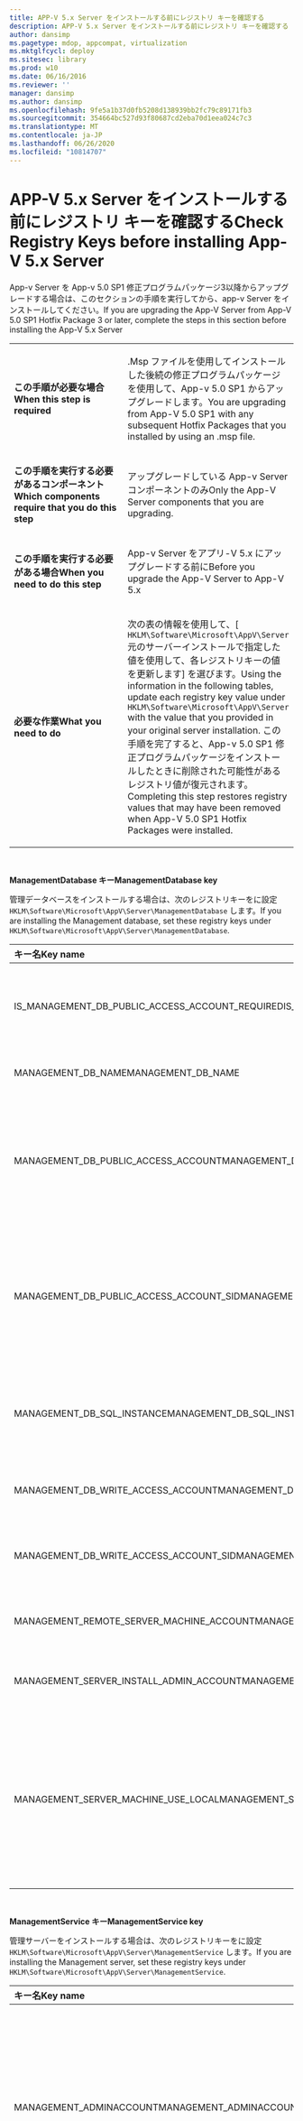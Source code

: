 ```yaml
---
title: APP-V 5.x Server をインストールする前にレジストリ キーを確認する
description: APP-V 5.x Server をインストールする前にレジストリ キーを確認する
author: dansimp
ms.pagetype: mdop, appcompat, virtualization
ms.mktglfcycl: deploy
ms.sitesec: library
ms.prod: w10
ms.date: 06/16/2016
ms.reviewer: ''
manager: dansimp
ms.author: dansimp
ms.openlocfilehash: 9fe5a1b37d0fb5208d138939bb2fc79c89171fb3
ms.sourcegitcommit: 354664bc527d93f80687cd2eba70d1eea024c7c3
ms.translationtype: MT
ms.contentlocale: ja-JP
ms.lasthandoff: 06/26/2020
ms.locfileid: "10814707"
---
```

# <span data-ttu-id="1ed12-103">APP-V 5.x Server をインストールする前にレジストリ キーを確認する</span><span class="sxs-lookup"><span data-stu-id="1ed12-103">Check Registry Keys before installing App-V 5.x Server</span></span>

<span data-ttu-id="1ed12-104">App-v Server を App-v 5.0 SP1 修正プログラムパッケージ3以降からアップグレードする場合は、このセクションの手順を実行してから、app-v Server をインストールしてください。</span><span class="sxs-lookup"><span data-stu-id="1ed12-104">If you are upgrading the App-V Server from App-V 5.0 SP1 Hotfix Package 3 or later, complete the steps in this section before installing the App-V 5.x Server</span></span>

<table>
<colgroup>
<col width="50%" />
<col width="50%" />
</colgroup>
<tbody>
<tr class="odd">
<td align="left"><p><strong><span data-ttu-id="1ed12-105">この手順が必要な場合</span><span class="sxs-lookup"><span data-stu-id="1ed12-105">When this step is required</span></span></strong></p></td>
<td align="left"><p><span data-ttu-id="1ed12-106">.Msp ファイルを使用してインストールした後続の修正プログラムパッケージを使用して、App-v 5.0 SP1 からアップグレードします。</span><span class="sxs-lookup"><span data-stu-id="1ed12-106">You are upgrading from App-V 5.0 SP1 with any subsequent Hotfix Packages that you installed by using an .msp file.</span></span></p></td>
</tr>
<tr class="even">
<td align="left"><p><strong><span data-ttu-id="1ed12-107">この手順を実行する必要があるコンポーネント</span><span class="sxs-lookup"><span data-stu-id="1ed12-107">Which components require that you do this step</span></span></strong></p></td>
<td align="left"><p><span data-ttu-id="1ed12-108">アップグレードしている App-v Server コンポーネントのみ</span><span class="sxs-lookup"><span data-stu-id="1ed12-108">Only the App-V Server components that you are upgrading.</span></span></p></td>
</tr>
<tr class="odd">
<td align="left"><p><strong><span data-ttu-id="1ed12-109">この手順を実行する必要がある場合</span><span class="sxs-lookup"><span data-stu-id="1ed12-109">When you need to do this step</span></span></strong></p></td>
<td align="left"><p><span data-ttu-id="1ed12-110">App-v Server をアプリ-V 5.x にアップグレードする前に</span><span class="sxs-lookup"><span data-stu-id="1ed12-110">Before you upgrade the App-V Server to App-V 5.x</span></span></p></td>
</tr>
<tr class="even">
<td align="left"><p><strong><span data-ttu-id="1ed12-111">必要な作業</span><span class="sxs-lookup"><span data-stu-id="1ed12-111">What you need to do</span></span></strong></p></td>
<td align="left"><p><span data-ttu-id="1ed12-112">次の表の情報を使用して、[ <code>HKLM\Software\Microsoft\AppV\Server</code> 元のサーバーインストールで指定した値を使用して、各レジストリキーの値を更新します] を選びます。</span><span class="sxs-lookup"><span data-stu-id="1ed12-112">Using the information in the following tables, update each registry key value under <code>HKLM\Software\Microsoft\AppV\Server</code> with the value that you provided in your original server installation.</span></span> <span data-ttu-id="1ed12-113">この手順を完了すると、App-v 5.0 SP1 修正プログラムパッケージをインストールしたときに削除された可能性があるレジストリ値が復元されます。</span><span class="sxs-lookup"><span data-stu-id="1ed12-113">Completing this step restores registry values that may have been removed when App-V 5.0 SP1 Hotfix Packages were installed.</span></span></p></td>
</tr>
</tbody>
</table>

 

**<span data-ttu-id="1ed12-114">ManagementDatabase キー</span><span class="sxs-lookup"><span data-stu-id="1ed12-114">ManagementDatabase key</span></span>**

<span data-ttu-id="1ed12-115">管理データベースをインストールする場合は、次のレジストリキーをに設定 `HKLM\Software\Microsoft\AppV\Server\ManagementDatabase` します。</span><span class="sxs-lookup"><span data-stu-id="1ed12-115">If you are installing the Management database, set these registry keys under `HKLM\Software\Microsoft\AppV\Server\ManagementDatabase`.</span></span>

<table>
<colgroup>
<col width="50%" />
<col width="50%" />
</colgroup>
<thead>
<tr class="header">
<th align="left"><span data-ttu-id="1ed12-116">キー名</span><span class="sxs-lookup"><span data-stu-id="1ed12-116">Key name</span></span></th>
<th align="left"><span data-ttu-id="1ed12-117">説明</span><span class="sxs-lookup"><span data-stu-id="1ed12-117">Description</span></span></th>
</tr>
</thead>
<tbody>
<tr class="odd">
<td align="left"><p><span data-ttu-id="1ed12-118">IS_MANAGEMENT_DB_PUBLIC_ACCESS_ACCOUNT_REQUIRED</span><span class="sxs-lookup"><span data-stu-id="1ed12-118">IS_MANAGEMENT_DB_PUBLIC_ACCESS_ACCOUNT_REQUIRED</span></span></p></td>
<td align="left"><p><span data-ttu-id="1ed12-119">ローカル以外の管理データベースにアクセスするためにパブリックアクセスアカウントが必要かどうかを指定します。</span><span class="sxs-lookup"><span data-stu-id="1ed12-119">Describes whether a public access account is required to access non-local management databases.</span></span> <span data-ttu-id="1ed12-120">値が必要な場合は、"1" に設定されます。</span><span class="sxs-lookup"><span data-stu-id="1ed12-120">Value is set to “1” if it is required.</span></span></p></td>
</tr>
<tr class="even">
<td align="left"><p><span data-ttu-id="1ed12-121">MANAGEMENT_DB_NAME</span><span class="sxs-lookup"><span data-stu-id="1ed12-121">MANAGEMENT_DB_NAME</span></span></p></td>
<td align="left"><p><span data-ttu-id="1ed12-122">管理データベースの名前。</span><span class="sxs-lookup"><span data-stu-id="1ed12-122">Name of the Management database.</span></span></p></td>
</tr>
<tr class="odd">
<td align="left"><p><span data-ttu-id="1ed12-123">MANAGEMENT_DB_PUBLIC_ACCESS_ACCOUNT</span><span class="sxs-lookup"><span data-stu-id="1ed12-123">MANAGEMENT_DB_PUBLIC_ACCESS_ACCOUNT</span></span></p></td>
<td align="left"><p><span data-ttu-id="1ed12-124">読み取り (パブリック) 管理データベースへのアクセスに使用するアカウント。</span><span class="sxs-lookup"><span data-stu-id="1ed12-124">Account used for read (public) access to the Management database.</span></span></p>
<p><span data-ttu-id="1ed12-125">"1" に設定されているときに使われ <code>IS_MANAGEMENT_DB_PUBLIC_ACCESS_ACCOUNT_REQUIRED</code> ます。</span><span class="sxs-lookup"><span data-stu-id="1ed12-125">Used when <code>IS_MANAGEMENT_DB_PUBLIC_ACCESS_ACCOUNT_REQUIRED</code> is set to 1.</span></span></p></td>
</tr>
<tr class="even">
<td align="left"><p><span data-ttu-id="1ed12-126">MANAGEMENT_DB_PUBLIC_ACCESS_ACCOUNT_SID</span><span class="sxs-lookup"><span data-stu-id="1ed12-126">MANAGEMENT_DB_PUBLIC_ACCESS_ACCOUNT_SID</span></span></p></td>
<td align="left"><p><span data-ttu-id="1ed12-127">管理データベースへの読み取り (パブリック) アクセスに使用されるアカウントのセキュリティ識別子 (SID)。</span><span class="sxs-lookup"><span data-stu-id="1ed12-127">Secure identifier (SID) of the account used for read (public) access to the Management database.</span></span></p>
<p><span data-ttu-id="1ed12-128">"1" に設定されているときに使われ <code>IS_MANAGEMENT_DB_PUBLIC_ACCESS_ACCOUNT_REQUIRED</code> ます。</span><span class="sxs-lookup"><span data-stu-id="1ed12-128">Used when <code>IS_MANAGEMENT_DB_PUBLIC_ACCESS_ACCOUNT_REQUIRED</code> is set to 1.</span></span></p></td>
</tr>
<tr class="odd">
<td align="left"><p><span data-ttu-id="1ed12-129">MANAGEMENT_DB_SQL_INSTANCE</span><span class="sxs-lookup"><span data-stu-id="1ed12-129">MANAGEMENT_DB_SQL_INSTANCE</span></span></p></td>
<td align="left"><p><span data-ttu-id="1ed12-130">管理データベースの SQL Server インスタンス。</span><span class="sxs-lookup"><span data-stu-id="1ed12-130">SQL Server instance for the Management database.</span></span></p>
<p><span data-ttu-id="1ed12-131">この値が空白の場合、既定のデータベースインスタンスが使用されます。</span><span class="sxs-lookup"><span data-stu-id="1ed12-131">If the value is blank, the default database instance is used.</span></span></p></td>
</tr>
<tr class="even">
<td align="left"><p><span data-ttu-id="1ed12-132">MANAGEMENT_DB_WRITE_ACCESS_ACCOUNT</span><span class="sxs-lookup"><span data-stu-id="1ed12-132">MANAGEMENT_DB_WRITE_ACCESS_ACCOUNT</span></span></p></td>
<td align="left"><p><span data-ttu-id="1ed12-133">管理データベースへの書き込み (管理者) アクセスのために使用されるアカウント。</span><span class="sxs-lookup"><span data-stu-id="1ed12-133">Account used for write (administrator) access to the Management database.</span></span></p></td>
</tr>
<tr class="odd">
<td align="left"><p><span data-ttu-id="1ed12-134">MANAGEMENT_DB_WRITE_ACCESS_ACCOUNT_SID</span><span class="sxs-lookup"><span data-stu-id="1ed12-134">MANAGEMENT_DB_WRITE_ACCESS_ACCOUNT_SID</span></span></p></td>
<td align="left"><p><span data-ttu-id="1ed12-135">管理データベースへの書き込み (管理者) アクセスのために使用されるアカウントのセキュリティ識別子 (SID)。</span><span class="sxs-lookup"><span data-stu-id="1ed12-135">Secure identifier (SID) of the account used for write (administrator) access to the Management database.</span></span></p></td>
</tr>
<tr class="even">
<td align="left"><p><span data-ttu-id="1ed12-136">MANAGEMENT_REMOTE_SERVER_MACHINE_ACCOUNT</span><span class="sxs-lookup"><span data-stu-id="1ed12-136">MANAGEMENT_REMOTE_SERVER_MACHINE_ACCOUNT</span></span></p></td>
<td align="left"><p><span data-ttu-id="1ed12-137">管理サーバーのリモートコンピューターアカウント (ドメイン \ アカウント)。</span><span class="sxs-lookup"><span data-stu-id="1ed12-137">Management server remote computer account (domain\account).</span></span></p></td>
</tr>
<tr class="odd">
<td align="left"><p><span data-ttu-id="1ed12-138">MANAGEMENT_SERVER_INSTALL_ADMIN_ACCOUNT</span><span class="sxs-lookup"><span data-stu-id="1ed12-138">MANAGEMENT_SERVER_INSTALL_ADMIN_ACCOUNT</span></span></p></td>
<td align="left"><p><span data-ttu-id="1ed12-139">管理サーバー (ドメイン \ アカウント) のインストール管理者ログイン。</span><span class="sxs-lookup"><span data-stu-id="1ed12-139">Installation administrator login for the Management server (domain\account).</span></span></p></td>
</tr>
<tr class="even">
<td align="left"><p><span data-ttu-id="1ed12-140">MANAGEMENT_SERVER_MACHINE_USE_LOCAL</span><span class="sxs-lookup"><span data-stu-id="1ed12-140">MANAGEMENT_SERVER_MACHINE_USE_LOCAL</span></span></p></td>
<td align="left"><p><span data-ttu-id="1ed12-141">有効な値は次のとおりです。</span><span class="sxs-lookup"><span data-stu-id="1ed12-141">Valid values are:</span></span></p>
<ul>
<li><p><strong><span data-ttu-id="1ed12-142">1 </strong> –管理サービスはローカルコンピューターにあります。つまり、MANAGEMENT_REMOTE_SERVER_MACHINE_ACCOUNT は空白です。</span><span class="sxs-lookup"><span data-stu-id="1ed12-142">1</strong> – the Management service is on the local computer, that is, MANAGEMENT_REMOTE_SERVER_MACHINE_ACCOUNT is blank.</span></span></p></li>
<li><p><strong><span data-ttu-id="1ed12-143">0 </strong> - 管理サービスは、ローカルコンピューターとは別のコンピューターにあります。</span><span class="sxs-lookup"><span data-stu-id="1ed12-143">0</strong> - the Management service is on a different computer from the local computer.</span></span></p></li>
</ul></td>
</tr>
</tbody>
</table>

 

**<span data-ttu-id="1ed12-144">ManagementService キー</span><span class="sxs-lookup"><span data-stu-id="1ed12-144">ManagementService key</span></span>**

<span data-ttu-id="1ed12-145">管理サーバーをインストールする場合は、次のレジストリキーをに設定 `HKLM\Software\Microsoft\AppV\Server\ManagementService` します。</span><span class="sxs-lookup"><span data-stu-id="1ed12-145">If you are installing the Management server, set these registry keys under `HKLM\Software\Microsoft\AppV\Server\ManagementService`.</span></span>

<table>
<colgroup>
<col width="50%" />
<col width="50%" />
</colgroup>
<thead>
<tr class="header">
<th align="left"><span data-ttu-id="1ed12-146">キー名</span><span class="sxs-lookup"><span data-stu-id="1ed12-146">Key name</span></span></th>
<th align="left"><span data-ttu-id="1ed12-147">説明</span><span class="sxs-lookup"><span data-stu-id="1ed12-147">Description</span></span></th>
</tr>
</thead>
<tbody>
<tr class="odd">
<td align="left"><p><span data-ttu-id="1ed12-148">MANAGEMENT_ADMINACCOUNT</span><span class="sxs-lookup"><span data-stu-id="1ed12-148">MANAGEMENT_ADMINACCOUNT</span></span></p></td>
<td align="left"><p><span data-ttu-id="1ed12-149">Active Directory ドメインサービス (AD DS) グループまたは、App-v (ドメイン \ アカウント) を管理する権限が与えられているアカウント。</span><span class="sxs-lookup"><span data-stu-id="1ed12-149">Active Directory Domain Services (AD DS) group or account that is authorized to manage App-V (domain\account).</span></span></p></td>
</tr>
<tr class="even">
<td align="left"><p><span data-ttu-id="1ed12-150">MANAGEMENT_DB_SQL_INSTANCE</span><span class="sxs-lookup"><span data-stu-id="1ed12-150">MANAGEMENT_DB_SQL_INSTANCE</span></span></p></td>
<td align="left"><p><span data-ttu-id="1ed12-151">管理データベースを含む SQL server インスタンス。</span><span class="sxs-lookup"><span data-stu-id="1ed12-151">SQL server instance that contains the Management database.</span></span></p>
<p><span data-ttu-id="1ed12-152">この値が空白の場合、既定のデータベースインスタンスが使用されます。</span><span class="sxs-lookup"><span data-stu-id="1ed12-152">If the value is blank, the default database instance is used.</span></span></p></td>
</tr>
<tr class="odd">
<td align="left"><p><span data-ttu-id="1ed12-153">MANAGEMENT_DB_SQL_SERVER_NAME</span><span class="sxs-lookup"><span data-stu-id="1ed12-153">MANAGEMENT_DB_SQL_SERVER_NAME</span></span></p></td>
<td align="left"><p><span data-ttu-id="1ed12-154">管理データベースのあるリモート SQL server の名前。</span><span class="sxs-lookup"><span data-stu-id="1ed12-154">Name of the remote SQL server with the Management database.</span></span></p>
<p><span data-ttu-id="1ed12-155">この値が空白の場合は、ローカルコンピューターが使用されます。</span><span class="sxs-lookup"><span data-stu-id="1ed12-155">If the value is blank, the local computer is used.</span></span></p></td>
</tr>
</tbody>
</table>

 

**<span data-ttu-id="1ed12-156">ReportingDatabase キー</span><span class="sxs-lookup"><span data-stu-id="1ed12-156">ReportingDatabase key</span></span>**

<span data-ttu-id="1ed12-157">レポートデータベースをインストールする場合は、次のレジストリキーをに設定 `HKLM\Software\Microsoft\AppV\Server\ReportingDatabase` します。</span><span class="sxs-lookup"><span data-stu-id="1ed12-157">If you are installing the Reporting database, set these registry keys under `HKLM\Software\Microsoft\AppV\Server\ReportingDatabase`.</span></span>

<table>
<colgroup>
<col width="50%" />
<col width="50%" />
</colgroup>
<thead>
<tr class="header">
<th align="left"><span data-ttu-id="1ed12-158">キー名</span><span class="sxs-lookup"><span data-stu-id="1ed12-158">Key name</span></span></th>
<th align="left"><span data-ttu-id="1ed12-159">説明</span><span class="sxs-lookup"><span data-stu-id="1ed12-159">Description</span></span></th>
</tr>
</thead>
<tbody>
<tr class="odd">
<td align="left"><p><span data-ttu-id="1ed12-160">IS_REPORTING_DB_PUBLIC_ACCESS_ACCOUNT_REQUIRED</span><span class="sxs-lookup"><span data-stu-id="1ed12-160">IS_REPORTING_DB_PUBLIC_ACCESS_ACCOUNT_REQUIRED</span></span></p></td>
<td align="left"><p><span data-ttu-id="1ed12-161">ローカル以外のレポートデータベースにアクセスするためにパブリックアクセスアカウントが必要かどうかを指定します。</span><span class="sxs-lookup"><span data-stu-id="1ed12-161">Describes whether a public access account is required to access non-local reporting databases.</span></span> <span data-ttu-id="1ed12-162">値が必要な場合は、"1" に設定されます。</span><span class="sxs-lookup"><span data-stu-id="1ed12-162">Value is set to “1” if it is required.</span></span></p></td>
</tr>
<tr class="even">
<td align="left"><p><span data-ttu-id="1ed12-163">REPORTING_DB_NAME</span><span class="sxs-lookup"><span data-stu-id="1ed12-163">REPORTING_DB_NAME</span></span></p></td>
<td align="left"><p><span data-ttu-id="1ed12-164">レポートデータベースの名前。</span><span class="sxs-lookup"><span data-stu-id="1ed12-164">Name of the Reporting database.</span></span></p></td>
</tr>
<tr class="odd">
<td align="left"><p><span data-ttu-id="1ed12-165">REPORTING_DB_PUBLIC_ACCESS_ACCOUNT</span><span class="sxs-lookup"><span data-stu-id="1ed12-165">REPORTING_DB_PUBLIC_ACCESS_ACCOUNT</span></span></p></td>
<td align="left"><p><span data-ttu-id="1ed12-166">レポートデータベースへの読み取り (パブリック) アクセスに使用されるアカウント。</span><span class="sxs-lookup"><span data-stu-id="1ed12-166">Account used for read (public) access to the Reporting database.</span></span></p>
<p><span data-ttu-id="1ed12-167">"1" に設定されているときに使われ <code>IS_REPORTING_DB_PUBLIC_ACCESS_ACCOUNT_REQUIRED</code> ます。</span><span class="sxs-lookup"><span data-stu-id="1ed12-167">Used when <code>IS_REPORTING_DB_PUBLIC_ACCESS_ACCOUNT_REQUIRED</code> is set to 1.</span></span></p></td>
</tr>
<tr class="even">
<td align="left"><p><span data-ttu-id="1ed12-168">REPORTING_DB_PUBLIC_ACCESS_ACCOUNT_SID</span><span class="sxs-lookup"><span data-stu-id="1ed12-168">REPORTING_DB_PUBLIC_ACCESS_ACCOUNT_SID</span></span></p></td>
<td align="left"><p><span data-ttu-id="1ed12-169">レポートデータベースへの読み取り (パブリック) アクセスに使用されるアカウントのセキュリティ識別子 (SID)。</span><span class="sxs-lookup"><span data-stu-id="1ed12-169">Secure identifier (SID) of the account used for read (public) access to the Reporting database.</span></span></p>
<p><span data-ttu-id="1ed12-170">"1" に設定されているときに使われ <code>IS_REPORTING_DB_PUBLIC_ACCESS_ACCOUNT_REQUIRED</code> ます。</span><span class="sxs-lookup"><span data-stu-id="1ed12-170">Used when <code>IS_REPORTING_DB_PUBLIC_ACCESS_ACCOUNT_REQUIRED</code> is set to 1.</span></span></p></td>
</tr>
<tr class="odd">
<td align="left"><p><span data-ttu-id="1ed12-171">REPORTING_DB_SQL_INSTANCE</span><span class="sxs-lookup"><span data-stu-id="1ed12-171">REPORTING_DB_SQL_INSTANCE</span></span></p></td>
<td align="left"><p><span data-ttu-id="1ed12-172">レポートデータベースの SQL Server インスタンス。</span><span class="sxs-lookup"><span data-stu-id="1ed12-172">SQL Server instance for the Reporting database.</span></span></p>
<p><span data-ttu-id="1ed12-173">この値が空白の場合、既定のデータベースインスタンスが使用されます。</span><span class="sxs-lookup"><span data-stu-id="1ed12-173">If the value is blank, the default database instance is used.</span></span></p></td>
</tr>
<tr class="even">
<td align="left"><p><span data-ttu-id="1ed12-174">REPORTING_DB_WRITE_ACCESS_ACCOUNT</span><span class="sxs-lookup"><span data-stu-id="1ed12-174">REPORTING_DB_WRITE_ACCESS_ACCOUNT</span></span></p></td>
<td align="left"><p></p></td>
</tr>
<tr class="odd">
<td align="left"><p><span data-ttu-id="1ed12-175">REPORTING_DB_WRITE_ACCESS_ACCOUNT_SID</span><span class="sxs-lookup"><span data-stu-id="1ed12-175">REPORTING_DB_WRITE_ACCESS_ACCOUNT_SID</span></span></p></td>
<td align="left"><p></p></td>
</tr>
<tr class="even">
<td align="left"><p><span data-ttu-id="1ed12-176">REPORTING_REMOTE_SERVER_MACHINE_ACCOUNT</span><span class="sxs-lookup"><span data-stu-id="1ed12-176">REPORTING_REMOTE_SERVER_MACHINE_ACCOUNT</span></span></p></td>
<td align="left"><p><span data-ttu-id="1ed12-177">レポートサーバーのリモートコンピューターアカウント (ドメイン \ アカウント)。</span><span class="sxs-lookup"><span data-stu-id="1ed12-177">Reporting server remote computer account (domain\account).</span></span></p></td>
</tr>
<tr class="odd">
<td align="left"><p><span data-ttu-id="1ed12-178">REPORTING_SERVER_INSTALL_ADMIN_ACCOUNT</span><span class="sxs-lookup"><span data-stu-id="1ed12-178">REPORTING_SERVER_INSTALL_ADMIN_ACCOUNT</span></span></p></td>
<td align="left"><p><span data-ttu-id="1ed12-179">[Reporting server (ドメイン \ アカウント)] のインストール管理者としてログインします。</span><span class="sxs-lookup"><span data-stu-id="1ed12-179">Installation administrator login for the Reporting server (domain\account).</span></span></p></td>
</tr>
<tr class="even">
<td align="left"><p><span data-ttu-id="1ed12-180">REPORTING_SERVER_MACHINE_USE_LOCAL</span><span class="sxs-lookup"><span data-stu-id="1ed12-180">REPORTING_SERVER_MACHINE_USE_LOCAL</span></span></p></td>
<td align="left"><p><span data-ttu-id="1ed12-181">有効な値は次のとおりです。</span><span class="sxs-lookup"><span data-stu-id="1ed12-181">Valid values are:</span></span></p>
<ul>
<li><p><strong><span data-ttu-id="1ed12-182">1 </strong> –レポートサービスはローカルコンピューターにあります。つまり、REPORTING_REMOTE_SERVER_MACHINE_ACCOUNT は空白です。</span><span class="sxs-lookup"><span data-stu-id="1ed12-182">1</strong> – the Reporting service is on the local computer, that is, REPORTING_REMOTE_SERVER_MACHINE_ACCOUNT is blank.</span></span></p></li>
<li><p><strong><span data-ttu-id="1ed12-183">0 </strong> - レポートサービスは、ローカルコンピューターの別のコンピューターにあります。</span><span class="sxs-lookup"><span data-stu-id="1ed12-183">0</strong> - the Reporting service is on a different computer from the local computer.</span></span></p></li>
</ul></td>
</tr>
</tbody>
</table>

 

**<span data-ttu-id="1ed12-184">ReportingService キー</span><span class="sxs-lookup"><span data-stu-id="1ed12-184">ReportingService key</span></span>**

<span data-ttu-id="1ed12-185">レポートサーバーをインストールする場合は、次のレジストリキーをに設定 `HKLM\Software\Microsoft\AppV\Server\ReportingService` します。</span><span class="sxs-lookup"><span data-stu-id="1ed12-185">If you are installing the Reporting server, set these registry keys under `HKLM\Software\Microsoft\AppV\Server\ReportingService`.</span></span>

<table>
<colgroup>
<col width="50%" />
<col width="50%" />
</colgroup>
<thead>
<tr class="header">
<th align="left"><span data-ttu-id="1ed12-186">キー名</span><span class="sxs-lookup"><span data-stu-id="1ed12-186">Key name</span></span></th>
<th align="left"><span data-ttu-id="1ed12-187">説明</span><span class="sxs-lookup"><span data-stu-id="1ed12-187">Description</span></span></th>
</tr>
</thead>
<tbody>
<tr class="odd">
<td align="left"><p><span data-ttu-id="1ed12-188">REPORTING_DB_SQL_INSTANCE</span><span class="sxs-lookup"><span data-stu-id="1ed12-188">REPORTING_DB_SQL_INSTANCE</span></span></p></td>
<td align="left"><p><span data-ttu-id="1ed12-189">レポートデータベースの SQL Server インスタンス。</span><span class="sxs-lookup"><span data-stu-id="1ed12-189">SQL Server instance for the Reporting database.</span></span></p>
<p><span data-ttu-id="1ed12-190">この値が空白の場合、既定のデータベースインスタンスが使用されます。</span><span class="sxs-lookup"><span data-stu-id="1ed12-190">If the value is blank, the default database instance is used.</span></span></p></td>
</tr>
<tr class="even">
<td align="left"><p><span data-ttu-id="1ed12-191">REPORTING_DB_SQL_SERVER_NAME</span><span class="sxs-lookup"><span data-stu-id="1ed12-191">REPORTING_DB_SQL_SERVER_NAME</span></span></p></td>
<td align="left"><p><span data-ttu-id="1ed12-192">レポートデータベースのあるリモート SQL server の名前。</span><span class="sxs-lookup"><span data-stu-id="1ed12-192">Name of the remote SQL server with the Reporting database.</span></span></p>
<p><span data-ttu-id="1ed12-193">この値が空白の場合は、ローカルコンピューターが使用されます。</span><span class="sxs-lookup"><span data-stu-id="1ed12-193">If the value is blank, the local computer is used.</span></span></p></td>
</tr>
</tbody>
</table>

